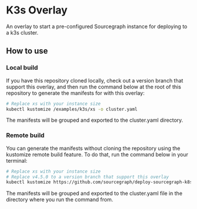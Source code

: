 # K3s Overlay

An overlay to start a pre-configured Sourcegraph instance for deploying to a k3s cluster.

## How to use

### Local build

If you have this repository cloned locally, check out a version branch that support this overlay, and then run the command below at the root of this repository to generate the manifests for with this overlay:

```sh
# Replace xs with your instance size
kubectl kustomize /examples/k3s/xs -o cluster.yaml
```

The manifests will be grouped and exported to the cluster.yaml directory.

### Remote build

You can generate the manifests without cloning the repository using the kustomize remote build feature. To do that, run the command below in your terminal:

```sh
# Replace xs with your instance size
# Replace v4.5.0 to a version branch that support this overlay
kubectl kustomize https://github.com/sourcegraph/deploy-sourcegraph-k8s/examples/k3s/xs?ref=v4.5.0 -o cluster.yaml
```

The manifests will be grouped and exported to the cluster.yaml file in the directory where you run the command from.
